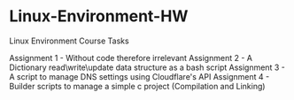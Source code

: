 # Linux-Environment-HW
Linux Environment Course Tasks

Assignment 1 - Without code therefore irrelevant
Assignment 2 - A Dictionary read\write\update data structure as a bash script 
Assignment 3 - A script to manage DNS settings using Cloudflare's API
Assignment 4 - Builder scripts to manage a simple c project (Compilation and Linking)
